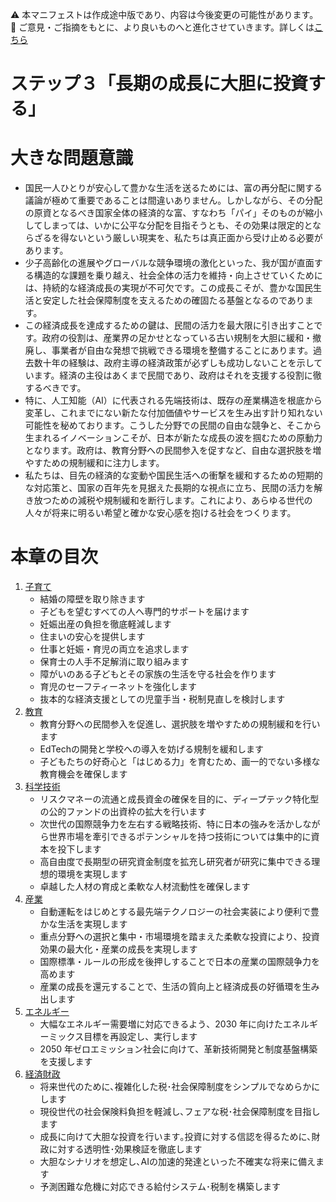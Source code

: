 ⚠️ 本マニフェストは作成途中版であり、内容は今後変更の可能性があります。  
💬 ご意見・ご指摘をもとに、より良いものへと進化させていきます。詳しくは[こちら](README.md#このマニフェスト自身もみんなの知恵を集めて改善していきます)

# ステップ３「長期の成長に大胆に投資する」

# 大きな問題意識

*   国民一人ひとりが安心して豊かな生活を送るためには、富の再分配に関する議論が極めて重要であることは間違いありません。しかしながら、その分配の原資となるべき国家全体の経済的な富、すなわち「パイ」そのものが縮小してしまっては、いかに公平な分配を目指そうとも、その効果は限定的とならざるを得ないという厳しい現実を、私たちは真正面から受け止める必要があります。  
*   少子高齢化の進展やグローバルな競争環境の激化といった、我が国が直面する構造的な課題を乗り越え、社会全体の活力を維持・向上させていくためには、持続的な経済成長の実現が不可欠です。この成長こそが、豊かな国民生活と安定した社会保障制度を支えるための確固たる基盤となるのであります。  
*   この経済成長を達成するための鍵は、民間の活力を最大限に引き出すことです。政府の役割は、産業界の足かせとなっている古い規制を大胆に緩和・撤廃し、事業者が自由な発想で挑戦できる環境を整備することにあります。過去数十年の経験は、政府主導の経済政策が必ずしも成功しないことを示しています。経済の主役はあくまで民間であり、政府はそれを支援する役割に徹するべきです。  
*   特に、人工知能（AI）に代表される先端技術は、既存の産業構造を根底から変革し、これまでにない新たな付加価値やサービスを生み出す計り知れない可能性を秘めております。こうした分野での民間の自由な競争と、そこから生まれるイノベーションこそが、日本が新たな成長の波を掴むための原動力となります。政府は、教育分野への民間参入を促すなど、自由な選択肢を増やすための規制緩和に注力します。  
*   私たちは、目先の経済的な変動や国民生活への衝撃を緩和するための短期的な対応策と、国家の百年先を見据えた長期的な視点に立ち、民間の活力を解き放つための減税や規制緩和を断行します。これにより、あらゆる世代の人々が将来に明るい希望と確かな安心感を抱ける社会をつくります。

# 本章の目次

1.  [子育て](31_ステップ３子育て.md)  
    *   結婚の障壁を取り除きます  
    *   子どもを望むすべての人へ専門的サポートを届けます  
    *   妊娠出産の負担を徹底軽減します  
    *   住まいの安心を提供します  
    *   仕事と妊娠・育児の両立を追求します  
    *   保育士の人手不足解消に取り組みます  
    *   障がいのある子どもとその家族の生活を守る社会を作ります  
    *   育児のセーフティーネットを強化します  
    *   抜本的な経済支援としての児童手当・税制見直しを検討します  
2.  [教育](32_ステップ３教育.md)  
    *   教育分野への民間参入を促進し、選択肢を増やすための規制緩和を行います
    *   EdTechの開発と学校への導入を妨げる規制を緩和します
    *   子どもたちの好奇心と「はじめる力」を育むため、画一的でない多様な教育機会を確保します
3.  [科学技術](33_ステップ３科学技術.md)  
    *   リスクマネーの流通と成長資金の確保を目的に、ディープテック特化型の公的ファンドの出資枠の拡大を行います  
    *   次世代の国際競争力を左右する戦略技術、特に日本の強みを活かしながら世界市場を牽引できるポテンシャルを持つ技術については集中的に資本を投下します  
    *   高自由度で長期型の研究資金制度を拡充し研究者が研究に集中できる理想的環境を実現します  
    *   卓越した人材の育成と柔軟な人材流動性を確保します  
4.  [産業](34_ステップ３産業.md)  
    *   自動運転をはじめとする最先端テクノロジーの社会実装により便利で豊かな生活を実現します  
    *   重点分野への選択と集中・市場環境を踏まえた柔軟な投資により、投資効果の最大化・産業の成長を実現します  
    *   国際標準・ルールの形成を後押しすることで日本の産業の国際競争力を高めます  
    *   産業の成長を還元することで、生活の質向上と経済成長の好循環を生み出します  
5.  [エネルギー](35_ステップ３エネルギー.md)
    *   大幅なエネルギー需要増に対応できるよう、2030 年に向けたエネルギーミックス目標を再設定し、実行します
    *   2050 年ゼロエミッション社会に向けて、革新技術開発と制度基盤構築を支援します
7.  [経済財政](36_ステップ３経済財政.md)  
    *   将来世代のために､複雑化した税･社会保障制度をシンプルでなめらかにします  
    *   現役世代の社会保険料負担を軽減し､フェアな税･社会保障制度を目指します  
    *   成長に向けて大胆な投資を行います｡投資に対する信認を得るために､財政に対する透明性･効果検証を徹底します  
    *   大胆なシナリオを想定し､AIの加速的発達といった不確実な将来に備えます
    *   予測困難な危機に対応できる給付システム･税制を構築します